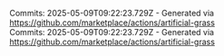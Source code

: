 Commits: 2025-05-09T09:22:23.729Z - Generated via https://github.com/marketplace/actions/artificial-grass
<br>
Commits: 2025-05-09T09:22:23.729Z - Generated via https://github.com/marketplace/actions/artificial-grass
<br>
